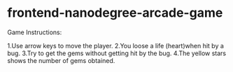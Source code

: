 frontend-nanodegree-arcade-game
===============================
Game Instructions:

1.Use arrow keys to move the player.
2.You loose a life (heart)when hit by a bug.
3.Try to get the gems without getting hit by the bug.
4.The yellow stars shows the number of gems obtained.
